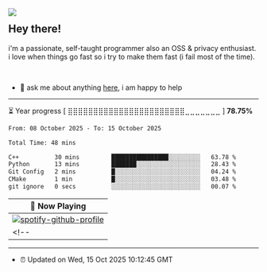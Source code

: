 <img align="left" src="assets/birb.png">

## Hey there!

i'm a passionate, self-taught programmer also an OSS & privacy enthusiast. i love when things go fast so i try to make them fast (i fail most of the time). 

</br>

- 💬 ask me about anything [here](https://github.com/aunsigned/aunsigned/issues), i am happy to help

---

⏳ Year progress [ ⣿⣿⣿⣿⣿⣿⣿⣿⣿⣿⣿⣿⣿⣿⣿⣿⣿⣿⣿⣿⣿⣿⣿⣀⣀⣀⣀⣀⣀⣀ ] **78.75%**

<!--START_SECTION:waka-->

```txt
From: 08 October 2025 - To: 15 October 2025

Total Time: 48 mins

C++          30 mins         ████████████████░░░░░░░░░   63.78 %
Python       13 mins         ███████░░░░░░░░░░░░░░░░░░   28.43 %
Git Config   2 mins          █░░░░░░░░░░░░░░░░░░░░░░░░   04.24 %
CMake        1 min           █░░░░░░░░░░░░░░░░░░░░░░░░   03.48 %
git ignore   0 secs          ░░░░░░░░░░░░░░░░░░░░░░░░░   00.07 %
```

<!--END_SECTION:waka-->

| 🎵 Now Playing                                                                                                                 |
| ------------------------------------------------------------------------------------------------------------------------------ |
| [![spotify-github-profile](https://spotify-github-profile.kittinanx.com/api/view?uid=px8z5sqldmqsdd0khq0q8ecd7&cover_image=true&theme=novatorem&show_offline=false&background_color=121212&interchange=false&bar_color=53b14f&bar_color_cover=true)](https://spotify-github-profile.kittinanx.com/api/view?uid=px8z5sqldmqsdd0khq0q8ecd7&redirect=true)
<!-- | <a href="https://status.nmoo.dev/now-playing?open"><img src="https://status.nmoo.dev/now-playing" width="540" height="64"></a> | -->

---

- ⏰ Updated on Wed, 15 Oct 2025 10:12:45 GMT
